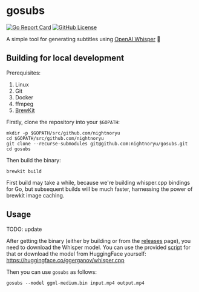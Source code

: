 # gosubs

[![Go Report Card](https://goreportcard.com/badge/github.com/nightnoryu/gosubs)](https://goreportcard.com/report/github.com/nightnoryu/gosubs)
[![GitHub License](https://img.shields.io/github/license/nightnoryu/gosubs)](https://opensource.org/license/MIT)

A simple tool for generating subtitles using [OpenAI Whisper](https://huggingface.co/openai/whisper-base) 📔

## Building for local development

Prerequisites:

1. Linux
2. Git
3. Docker
4. ffmpeg
5. [BrewKit](https://github.com/ispringtech/brewkit)

Firstly, clone the repository into your `$GOPATH`:

```shell
mkdir -p $GOPATH/src/github.com/nightnoryu
cd $GOPATH/src/github.com/nightnoryu
git clone --recurse-submodules git@github.com:nightnoryu/gosubs.git
cd gosubs
```

Then build the binary:

```shell
brewkit build
```

First build may take a while, because we're building whisper.cpp bindings for Go, but subsequent builds will be much faster, harnessing the power of brewkit image caching.

## Usage

TODO: update

After getting the binary (either by building or from the [releases](https://github.com/nightnoryu/gosubs/releases) page), you need to download the Whisper model. You can use the provided [script](https://github.com/nightnoryu/gosubs/blob/master/bin/get-model) for that or download the model from HuggingFace yourself: https://huggingface.co/ggerganov/whisper.cpp

Then you can use `gosubs` as follows:

```shell
gosubs --model ggml-medium.bin input.mp4 output.mp4
```
